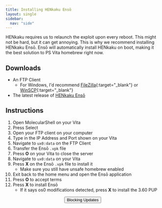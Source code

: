 ```yaml
---
title: Installing HENkaku Ensō
layout: single
sidebar:
  nav: "side"
---
```


HENkaku requires us to relaunch the exploit upon every reboot. This might not be hard, but it can get annoying. This is why we recommend installing HENkaku Ensō. Ensō will automatically install HENkaku on boot, making it the best solution to PS Vita homebrew right now.

## Downloads
- An FTP Client
	- For Windows, I'd recommend [FileZilla](https://filezilla-project.org/){:target="_blank"} or [WinSCP](https://winscp.net/eng/download.php){:target="_blank"}
- The latest release of [HENkaku Ensō](https://github.com/henkaku/enso/releases/download/v1.0/enso.vpk)

## Instructions
1. Open MolecularShell on your Vita
2. Press Select
3. Open your FTP client on your computer
4. Type in the IP Address and Port shown on your Vita
5. Navigate to `ux0:data` on the FTP Client
6. Transfer the Ensō `.vpk` file
8. Press **O** on your Vita to close the server
9. Navigate to `ux0:data` on your Vita
10. Press **X** on the Ensō `.vpk` file to install it
	- Make sure you still have unsafe homebrew enabled
11. Exit back to the home menu and open the Ensō application
12. Press **O** to accept terms
13. Press **X** to install Ensō
	- If it says os0 modifications detected, press **X** to install the 3.60 PUP

<center><a href="/guide/blocking-updates"><button class="btn btn--light-outline">Blocking Updates</button></a></center>
